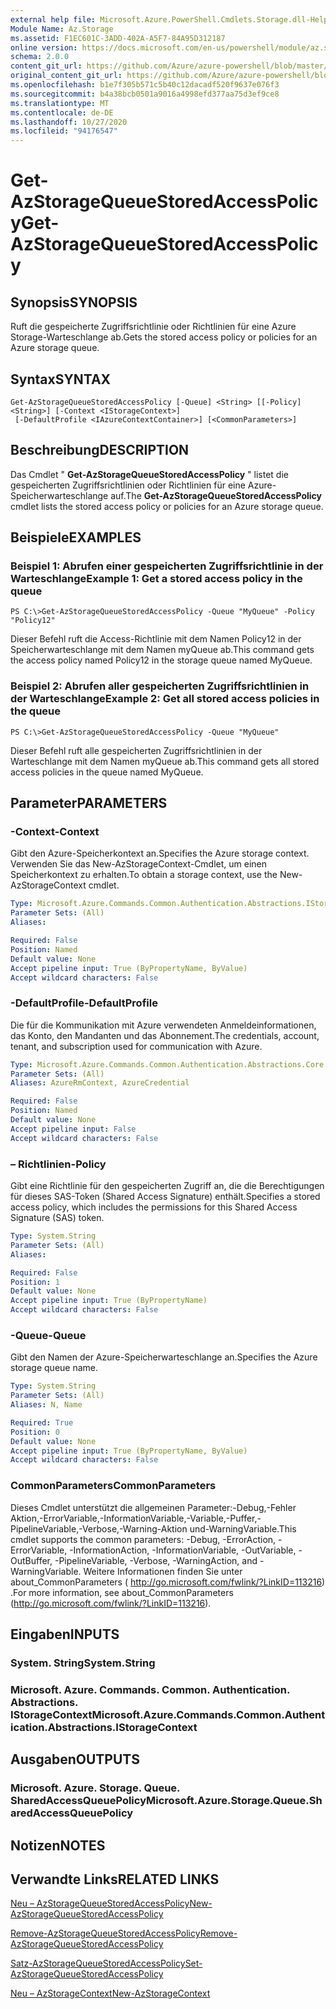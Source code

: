 ```yaml
---
external help file: Microsoft.Azure.PowerShell.Cmdlets.Storage.dll-Help.xml
Module Name: Az.Storage
ms.assetid: F1EC601C-3ADD-402A-A5F7-84A95D312187
online version: https://docs.microsoft.com/en-us/powershell/module/az.storage/get-azstoragequeuestoredaccesspolicy
schema: 2.0.0
content_git_url: https://github.com/Azure/azure-powershell/blob/master/src/Storage/Storage.Management/help/Get-AzStorageQueueStoredAccessPolicy.md
original_content_git_url: https://github.com/Azure/azure-powershell/blob/master/src/Storage/Storage.Management/help/Get-AzStorageQueueStoredAccessPolicy.md
ms.openlocfilehash: b1e7f305b571c5b40c12dacadf520f9637e076f3
ms.sourcegitcommit: b4a38bcb0501a9016a4998efd377aa75d3ef9ce8
ms.translationtype: MT
ms.contentlocale: de-DE
ms.lasthandoff: 10/27/2020
ms.locfileid: "94176547"
---
```

# <span data-ttu-id="72db2-101">Get-AzStorageQueueStoredAccessPolicy</span><span class="sxs-lookup"><span data-stu-id="72db2-101">Get-AzStorageQueueStoredAccessPolicy</span></span>

## <span data-ttu-id="72db2-102">Synopsis</span><span class="sxs-lookup"><span data-stu-id="72db2-102">SYNOPSIS</span></span>
<span data-ttu-id="72db2-103">Ruft die gespeicherte Zugriffsrichtlinie oder Richtlinien für eine Azure Storage-Warteschlange ab.</span><span class="sxs-lookup"><span data-stu-id="72db2-103">Gets the stored access policy or policies for an Azure storage queue.</span></span>

## <span data-ttu-id="72db2-104">Syntax</span><span class="sxs-lookup"><span data-stu-id="72db2-104">SYNTAX</span></span>

```
Get-AzStorageQueueStoredAccessPolicy [-Queue] <String> [[-Policy] <String>] [-Context <IStorageContext>]
 [-DefaultProfile <IAzureContextContainer>] [<CommonParameters>]
```

## <span data-ttu-id="72db2-105">Beschreibung</span><span class="sxs-lookup"><span data-stu-id="72db2-105">DESCRIPTION</span></span>
<span data-ttu-id="72db2-106">Das Cmdlet " **Get-AzStorageQueueStoredAccessPolicy** " listet die gespeicherten Zugriffsrichtlinien oder Richtlinien für eine Azure-Speicherwarteschlange auf.</span><span class="sxs-lookup"><span data-stu-id="72db2-106">The **Get-AzStorageQueueStoredAccessPolicy** cmdlet lists the stored access policy or policies for an Azure storage queue.</span></span>

## <span data-ttu-id="72db2-107">Beispiele</span><span class="sxs-lookup"><span data-stu-id="72db2-107">EXAMPLES</span></span>

### <span data-ttu-id="72db2-108">Beispiel 1: Abrufen einer gespeicherten Zugriffsrichtlinie in der Warteschlange</span><span class="sxs-lookup"><span data-stu-id="72db2-108">Example 1: Get a stored access policy in the queue</span></span>
```
PS C:\>Get-AzStorageQueueStoredAccessPolicy -Queue "MyQueue" -Policy "Policy12"
```

<span data-ttu-id="72db2-109">Dieser Befehl ruft die Access-Richtlinie mit dem Namen Policy12 in der Speicherwarteschlange mit dem Namen myQueue ab.</span><span class="sxs-lookup"><span data-stu-id="72db2-109">This command gets the access policy named Policy12 in the storage queue named MyQueue.</span></span>

### <span data-ttu-id="72db2-110">Beispiel 2: Abrufen aller gespeicherten Zugriffsrichtlinien in der Warteschlange</span><span class="sxs-lookup"><span data-stu-id="72db2-110">Example 2: Get all stored access policies in the queue</span></span>
```
PS C:\>Get-AzStorageQueueStoredAccessPolicy -Queue "MyQueue"
```

<span data-ttu-id="72db2-111">Dieser Befehl ruft alle gespeicherten Zugriffsrichtlinien in der Warteschlange mit dem Namen myQueue ab.</span><span class="sxs-lookup"><span data-stu-id="72db2-111">This command gets all stored access policies in the queue named MyQueue.</span></span>

## <span data-ttu-id="72db2-112">Parameter</span><span class="sxs-lookup"><span data-stu-id="72db2-112">PARAMETERS</span></span>

### <span data-ttu-id="72db2-113">-Context</span><span class="sxs-lookup"><span data-stu-id="72db2-113">-Context</span></span>
<span data-ttu-id="72db2-114">Gibt den Azure-Speicherkontext an.</span><span class="sxs-lookup"><span data-stu-id="72db2-114">Specifies the Azure storage context.</span></span>
<span data-ttu-id="72db2-115">Verwenden Sie das New-AzStorageContext-Cmdlet, um einen Speicherkontext zu erhalten.</span><span class="sxs-lookup"><span data-stu-id="72db2-115">To obtain a storage context, use the New-AzStorageContext cmdlet.</span></span>

```yaml
Type: Microsoft.Azure.Commands.Common.Authentication.Abstractions.IStorageContext
Parameter Sets: (All)
Aliases:

Required: False
Position: Named
Default value: None
Accept pipeline input: True (ByPropertyName, ByValue)
Accept wildcard characters: False
```

### <span data-ttu-id="72db2-116">-DefaultProfile</span><span class="sxs-lookup"><span data-stu-id="72db2-116">-DefaultProfile</span></span>
<span data-ttu-id="72db2-117">Die für die Kommunikation mit Azure verwendeten Anmeldeinformationen, das Konto, den Mandanten und das Abonnement.</span><span class="sxs-lookup"><span data-stu-id="72db2-117">The credentials, account, tenant, and subscription used for communication with Azure.</span></span>

```yaml
Type: Microsoft.Azure.Commands.Common.Authentication.Abstractions.Core.IAzureContextContainer
Parameter Sets: (All)
Aliases: AzureRmContext, AzureCredential

Required: False
Position: Named
Default value: None
Accept pipeline input: False
Accept wildcard characters: False
```

### <span data-ttu-id="72db2-118">– Richtlinien</span><span class="sxs-lookup"><span data-stu-id="72db2-118">-Policy</span></span>
<span data-ttu-id="72db2-119">Gibt eine Richtlinie für den gespeicherten Zugriff an, die die Berechtigungen für dieses SAS-Token (Shared Access Signature) enthält.</span><span class="sxs-lookup"><span data-stu-id="72db2-119">Specifies a stored access policy, which includes the permissions for this Shared Access Signature (SAS) token.</span></span>

```yaml
Type: System.String
Parameter Sets: (All)
Aliases:

Required: False
Position: 1
Default value: None
Accept pipeline input: True (ByPropertyName)
Accept wildcard characters: False
```

### <span data-ttu-id="72db2-120">-Queue</span><span class="sxs-lookup"><span data-stu-id="72db2-120">-Queue</span></span>
<span data-ttu-id="72db2-121">Gibt den Namen der Azure-Speicherwarteschlange an.</span><span class="sxs-lookup"><span data-stu-id="72db2-121">Specifies the Azure storage queue name.</span></span>

```yaml
Type: System.String
Parameter Sets: (All)
Aliases: N, Name

Required: True
Position: 0
Default value: None
Accept pipeline input: True (ByPropertyName, ByValue)
Accept wildcard characters: False
```

### <span data-ttu-id="72db2-122">CommonParameters</span><span class="sxs-lookup"><span data-stu-id="72db2-122">CommonParameters</span></span>
<span data-ttu-id="72db2-123">Dieses Cmdlet unterstützt die allgemeinen Parameter:-Debug,-Fehler Aktion,-ErrorVariable,-InformationVariable,-Variable,-Puffer,-PipelineVariable,-Verbose,-Warning-Aktion und-WarningVariable.</span><span class="sxs-lookup"><span data-stu-id="72db2-123">This cmdlet supports the common parameters: -Debug, -ErrorAction, -ErrorVariable, -InformationAction, -InformationVariable, -OutVariable, -OutBuffer, -PipelineVariable, -Verbose, -WarningAction, and -WarningVariable.</span></span> <span data-ttu-id="72db2-124">Weitere Informationen finden Sie unter about_CommonParameters ( http://go.microsoft.com/fwlink/?LinkID=113216) .</span><span class="sxs-lookup"><span data-stu-id="72db2-124">For more information, see about_CommonParameters (http://go.microsoft.com/fwlink/?LinkID=113216).</span></span>

## <span data-ttu-id="72db2-125">Eingaben</span><span class="sxs-lookup"><span data-stu-id="72db2-125">INPUTS</span></span>

### <span data-ttu-id="72db2-126">System. String</span><span class="sxs-lookup"><span data-stu-id="72db2-126">System.String</span></span>

### <span data-ttu-id="72db2-127">Microsoft. Azure. Commands. Common. Authentication. Abstractions. IStorageContext</span><span class="sxs-lookup"><span data-stu-id="72db2-127">Microsoft.Azure.Commands.Common.Authentication.Abstractions.IStorageContext</span></span>

## <span data-ttu-id="72db2-128">Ausgaben</span><span class="sxs-lookup"><span data-stu-id="72db2-128">OUTPUTS</span></span>

### <span data-ttu-id="72db2-129">Microsoft. Azure. Storage. Queue. SharedAccessQueuePolicy</span><span class="sxs-lookup"><span data-stu-id="72db2-129">Microsoft.Azure.Storage.Queue.SharedAccessQueuePolicy</span></span>

## <span data-ttu-id="72db2-130">Notizen</span><span class="sxs-lookup"><span data-stu-id="72db2-130">NOTES</span></span>

## <span data-ttu-id="72db2-131">Verwandte Links</span><span class="sxs-lookup"><span data-stu-id="72db2-131">RELATED LINKS</span></span>

[<span data-ttu-id="72db2-132">Neu – AzStorageQueueStoredAccessPolicy</span><span class="sxs-lookup"><span data-stu-id="72db2-132">New-AzStorageQueueStoredAccessPolicy</span></span>](./New-AzStorageQueueStoredAccessPolicy.md)

[<span data-ttu-id="72db2-133">Remove-AzStorageQueueStoredAccessPolicy</span><span class="sxs-lookup"><span data-stu-id="72db2-133">Remove-AzStorageQueueStoredAccessPolicy</span></span>](./Remove-AzStorageQueueStoredAccessPolicy.md)

[<span data-ttu-id="72db2-134">Satz-AzStorageQueueStoredAccessPolicy</span><span class="sxs-lookup"><span data-stu-id="72db2-134">Set-AzStorageQueueStoredAccessPolicy</span></span>](./Set-AzStorageQueueStoredAccessPolicy.md)

[<span data-ttu-id="72db2-135">Neu – AzStorageContext</span><span class="sxs-lookup"><span data-stu-id="72db2-135">New-AzStorageContext</span></span>](./New-AzStorageContext.md)


